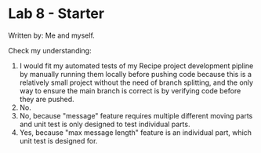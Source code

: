 # Lab 8 - Starter

Written by: Me and myself.

Check my understanding:

1. I would fit my automated tests of my Recipe project development pipline by manually running them locally before pushing code because this is a relatively small project without the need of branch splitting, and the only way to ensure the main branch is correct is by verifying code before they are pushed.
2. No.
3. No, because "message" feature requires multiple different moving parts and unit test is only designed to test individual parts.
4. Yes, because "max message length" feature is an individual part, which unit test is designed for.